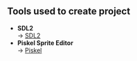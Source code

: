 ## Tools used to create project
- **SDL2**  
  → [SDL2](https://www.libsdl.org/)  
- **Piskel Sprite Editor**  
  → [Piskel](https://www.piskelapp.com/)   
